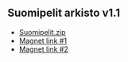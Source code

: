 ## Suomipelit arkisto v1.1

* [Suomipelit.zip](https://drive.google.com/file/d/1sYzMLo9OswJc4P1xFEAHtyA29IZejZgG/view?usp=sharing)
* [Magnet link #1](magnet:?xt=urn:btih:7f6dbc4e60e99da4d1f3dd2827b9613839297a21&dn=Suomipelit&tr=udp%3a%2f%2fexodus.desync.com%3a6969%2fannounce&tr=udp%3a%2f%2fipv4.tracker.harry.lu%3a80%2fannounce&tr=udp%3a%2f%2ftracker.opentrackr.org%3a1337%2fannounce&tr=udp%3a%2f%2ftracker.pirateparty.gr%3a6969%2fannounce&tr=udp%3a%2f%2ftracker.openbittorrent.com%3a80%2fannounce&tr=udp%3a%2f%2fexplodie.org%3a6969%2fannounce&tr=udp%3a%2f%2ftracker.leechers-paradise.org%3a6969%2fannounce&tr=udp%3a%2f%2ftracker.open-internet.nl%3a6969%2fannounce&tr=udp%3a%2f%2ftracker.cyberia.is%3a6969%2fannounce&tr=udp%3a%2f%2ftracker.coppersurfer.tk%3a6969%2fannounce&tr=udp%3a%2f%2ftracker.tiny-vps.com%3a6969%2fannounce&tr=udp%3a%2f%2ftracker.pomf.se%3a80%2fannounce&tr=udp%3a%2f%2ftracker.torrent.eu.org%3a451%2fannounce&tr=udp%3a%2f%2fzephir.monocul.us%3a6969%2fannounce&tr=udp%3a%2f%2ftracker.uw0.xyz%3a6969%2fannounce&tr=udp%3a%2f%2fbt.xxx-tracker.com%3a2710%2fannounce&tr=udp%3a%2f%2fretracker.lanta-net.ru%3a2710%2fannounce&tr=udp%3a%2f%2f9.rarbg.me%3a2710%2fannounce&tr=udp%3a%2f%2f9.rarbg.to%3a2710%2fannounce&tr=udp%3a%2f%2ftracker4.itzmx.com%3a2710%2fannounce&tr=http%3a%2f%2f104.238.198.186%3a8000%2fannounce&tr=udp%3a%2f%2f104.238.198.186%3a8000%2fannounce&tr=ws%3a%2f%2ftracker.btsync.cf%3a2710%2fannounce&tr=wss%3a%2f%2ftracker.openwebtorrent.com%3a443%2fannounce&tr=wss%3a%2f%2ftracker.fastcast.nz%3a443%2fannounce&tr=wss%3a%2f%2ftracker.btorrent.xyz%3a443%2fannounce&tr=http%3a%2f%2ftracker2.wasabii.com.tw%3a6969%2fannounce&tr=http%3a%2f%2fopen.kickasstracker.com%3a80%2fannounce&tr=https%3a%2f%2fopen.kickasstracker.com%3a443%2fannounce&tr=http%3a%2f%2f0d.kebhana.mx%3a443%2fannounce&tr=http%3a%2f%2fservandroidkino.ru%3a80%2fannounce&tr=http%3a%2f%2ftracker.openbittorrent.com%3a80%2fannounce&tr=http%3a%2f%2fbt.dl1234.com%3a80%2fannounce&tr=http%3a%2f%2fannounce.torrentsmd.com%3a6969%2fannounce&tr=http%3a%2f%2fomg.wtftrackr.pw%3a1337%2fannounce&tr=http%3a%2f%2ftracker.tfile.me%3a80%2fannounce&tr=https%3a%2f%2fopen.acgnxtracker.com%3a443%2fannounce&tr=http%3a%2f%2fbt.artvid.ru%3a6969%2fannounce&tr=http%3a%2f%2fagusiq-torrents.pl%3a6969%2fannounce&tr=http%3a%2f%2ftorrentsmd.me%3a8080%2fannounce&tr=http%3a%2f%2fretracker.telecom.by%3a80%2fannounce&tr=http%3a%2f%2fretracker.omsk.ru%3a2710%2fannounce&tr=http%3a%2f%2fretracker.bashtel.ru%3a80%2fannounce&tr=http%3a%2f%2falpha.torrenttracker.nl%3a443%2fannounce&tr=http%3a%2f%2fshare.camoe.cn%3a8080%2fannounce&tr=http%3a%2f%2ftorrent.nwps.ws%3a6969%2fannounce&tr=http%3a%2f%2ftracker2.itzmx.com%3a6961%2fannounce&tr=http%3a%2f%2fopen.acgtracker.com%3a1096%2fannounce&tr=http%3a%2f%2fopen.acgnxtracker.com%3a80%2fannounce&tr=http%3a%2f%2ftracker.publicbt.com%3a80%2fannounce&tr=http%3a%2f%2ftracker.city9x.com%3a2710%2fannounce&tr=http%3a%2f%2fretracker.mgts.by%3a80%2fannounce&tr=http%3a%2f%2ftracker.opentrackr.org%2fannounce&tr=http%3a%2f%2ftracker.electro-torrent.pl%3a80%2fannounce&tr=http%3a%2f%2fbigfoot1942.sektori.org%3a6969%2fannounce&tr=http%3a%2f%2ftracker.torrentyorg.pl%3a80%2fannounce&tr=http%3a%2f%2fretracker.spark-rostov.ru%3a80%2fannounce&tr=https%3a%2f%2fevening-badlands-6215.herokuapp.com%3a443%2fannounce&tr=http%3a%2f%2ftracker.opentrackr.org%3a1337%2fannounce&tr=http%3a%2f%2ftracker.publicbt.com%2fannounce&tr=http%3a%2f%2ftracker.vanitycore.co%3a6969%2fannounce&tr=http%3a%2f%2fsandrotracker.biz%3a1337%2fannounce&tr=http%3a%2f%2ftracker.trackerfix.com%2fannounce&tr=http%3a%2f%2fmgtracker.org%3a6969%2fannounce&tr=http%3a%2f%2ftracker.mg64.net%3a6881%2fannounce&tr=udp%3a%2f%2ftracker.publicbt.com%3a80%2fannounce&tr=udp%3a%2f%2ftracker.vanitycore.co%3a6969%2fannounce&tr=udp%3a%2f%2fsandrotracker.biz%3a1337%2fannounce&tr=udp%3a%2f%2fpublic.popcorn-tracker.org%3a6969%2fannounce&tr=udp%3a%2f%2ftracker2.christianbro.pw%3a6969%2fannounce&tr=udp%3a%2f%2ftracker.christianbro.pw%3a6969%2fannounce&tr=udp%3a%2f%2ftracker.grepler.com%3a6969%2fannounce&tr=udp%3a%2f%2ftorrent.gresille.org%3a80%2fannounce&tr=udp%3a%2f%2ftc.animereactor.ru%3a8082%2fannounce&tr=udp%3a%2f%2fbt.aoeex.com%3a8000%2fannounce&tr=udp%3a%2f%2ftracker.acg.gg%3a2710%2fannounce&tr=udp%3a%2f%2ftracker.xku.tv%3a6969%2fannounce&tr=udp%3a%2f%2ftracker.cypherpunks.ru%3a6969%2fannounce&tr=udp%3a%2f%2ftracker4.piratux.com%3a6969%2fannounce&tr=udp%3a%2f%2fsantost12.xyz%3a6969%2fannounce&tr=udp%3a%2f%2fopen.facedatabg.net%3a6969%2fannounce&tr=udp%3a%2f%2finferno.demonoid.ooo%3a3389%2fannounce&tr=udp%3a%2f%2ftracker.safe.moe%3a6969%2fannounce&tr=udp%3a%2f%2ftracker.desu.sh%3a6969%2fannounce&tr=udp%3a%2f%2fsd-95.allfon.net%3a2710%2fannounce&tr=udp%3a%2f%2ftracker.mgtracker.org%3a2710%2fannounce&tr=udp%3a%2f%2ftracker.internetwarriors.net%3a1337%2fannounce&tr=udp%3a%2f%2ftracker.justseed.it%3a1337%2fannounce&tr=udp%3a%2f%2fpubt.in%3a2710%2fannounce&tr=udp%3a%2f%2fthetracker.org%3a80%2fannounce&tr=udp%3a%2f%2ftrackerxyz.tk%3a1337%2fannounce&tr=udp%3a%2f%2finferno.demonoid.pw%3a3418%2fannounce&tr=udp%3a%2f%2fallesanddro.de%3a1337%2fannounce&tr=udp%3a%2f%2ftracker.dler.org%3a6969%2fannounce&tr=udp%3a%2f%2ftracker.skyts.net%3a6969%2fannounce&tr=udp%3a%2f%2fretracker.nts.su%3a2710%2fannounce&tr=udp%3a%2f%2ftracker.kamigami.org%3a2710%2fannounce&tr=udp%3a%2f%2fz.crazyhd.com%3a2710%2fannounce&tr=udp%3a%2f%2ftracker.files.fm%3a6969%2fannounce&tr=udp%3a%2f%2fretracker.coltel.ru%3a2710%2fannounce&tr=udp%3a%2f%2ftracker.piratepublic.com%3a1337%2fannounce&tr=udp%3a%2f%2fpeerfect.org%3a6969%2fannounce&tr=udp%3a%2f%2ftracker.zer0day.to%3a1337%2fannounce&tr=udp%3a%2f%2ftracker1.wasabii.com.tw%3a6969%2fannounce&tr=udp%3a%2f%2fp4p.arenabg.com%3a1337&tr=udp%3a%2f%2fp4p.arenabg.com%3a1337%2fannounce&tr=udp%3a%2f%2fcastradio.net%3a6969%2fannounce&tr=udp%3a%2f%2feddie4.nl%3a6969%2fannounce&tr=udp%3a%2f%2ftracker.x4w.co%3a6969%2fannounce&tr=udp%3a%2f%2fglotorrents.pw%3a6969%2fannounce&tr=udp%3a%2f%2fp4p.arenabg.ch%3a1337%2fannounce&tr=udp%3a%2f%2ftracker.blackunicorn.xyz%3a6969%2fannounce&tr=udp%3a%2f%2ftracker.sktorrent.net%3a6969%2fannounce&tr=udp%3a%2f%2fasnet.pw%3a2710%2fannounce&tr=udp%3a%2f%2ftracker.bluefrog.pw%3a2710%2fannounce&tr=udp%3a%2f%2ftracker.halfchub.club%3a6969%2fannounce&tr=udp%3a%2f%2fpackages.crunchbangplusplus.org%3a6969%2fannounce&tr=udp%3a%2f%2ftracker.tvunderground.org.ru%3a3218%2fannounce&tr=udp%3a%2f%2fopen.stealth.si%3a80%2fannounce&tr=udp%3a%2f%2ftracker.trackerfix.com%3a80%2fannounce&tr=udp%3a%2f%2fmgtracker.org%3a6969%2fannounce&tr=udp%3a%2f%2ftracker.mg64.net%3a6969%2fannounce&tr=udp%3a%2f%2ftracker.swateam.org.uk%3a2710%2fannounce)
* [Magnet link #2](magnet:?xt=urn:btih:52df80ea52f121c2ec1545f4a7570b21f60c160b&dn=Suomipelit.zip&tr=udp%3a%2f%2fopen.stealth.si%3a80%2fannounce&tr=http%3a%2f%2fopen.acgnxtracker.com%3a80%2fannounce&tr=udp%3a%2f%2fzephir.monocul.us%3a6969%2fannounce&tr=udp%3a%2f%2ftracker.open-internet.nl%3a6969%2fannounce&tr=udp%3a%2f%2ftracker.torrent.eu.org%3a451%2fannounce&tr=http%3a%2f%2fshare.camoe.cn%3a8080%2fannounce&tr=udp%3a%2f%2f9.rarbg.to%3a2710%2fannounce&tr=udp%3a%2f%2fretracker.lanta-net.ru%3a2710%2fannounce&tr=udp%3a%2f%2ftracker.uw0.xyz%3a6969%2fannounce&tr=udp%3a%2f%2ftracker.tiny-vps.com%3a6969%2fannounce&tr=udp%3a%2f%2ftracker.coppersurfer.tk%3a6969%2fannounce&tr=udp%3a%2f%2ftracker.cyberia.is%3a6969%2fannounce&tr=http%3a%2f%2f104.238.198.186%3a8000%2fannounce&tr=udp%3a%2f%2f104.238.198.186%3a8000%2fannounce&tr=udp%3a%2f%2fbt.xxx-tracker.com%3a2710%2fannounce&tr=udp%3a%2f%2ftracker.opentrackr.org%3a1337%2fannounce&tr=http%3a%2f%2ftracker.torrentyorg.pl%3a80%2fannounce&tr=udp%3a%2f%2ftracker4.itzmx.com%3a2710%2fannounce&tr=ws%3a%2f%2ftracker.btsync.cf%3a2710%2fannounce&tr=wss%3a%2f%2ftracker.openwebtorrent.com%3a443%2fannounce&tr=wss%3a%2f%2ftracker.fastcast.nz%3a443%2fannounce&tr=wss%3a%2f%2ftracker.btorrent.xyz%3a443%2fannounce&tr=http%3a%2f%2f0d.kebhana.mx%3a443%2fannounce&tr=http%3a%2f%2fservandroidkino.ru%3a80%2fannounce&tr=http%3a%2f%2fopen.kickasstracker.com%3a80%2fannounce&tr=https%3a%2f%2fopen.kickasstracker.com%3a443%2fannounce&tr=udp%3a%2f%2fsandrotracker.biz%3a1337%2fannounce&tr=udp%3a%2f%2ftracker.vanitycore.co%3a6969%2fannounce&tr=http%3a%2f%2fsandrotracker.biz%3a1337%2fannounce&tr=http%3a%2f%2ftracker.vanitycore.co%3a6969%2fannounce&tr=udp%3a%2f%2ftracker.safe.moe%3a6969%2fannounce&tr=udp%3a%2f%2ftracker.publicbt.com%3a80%2fannounce&tr=udp%3a%2f%2fsantost12.xyz%3a6969%2fannounce&tr=udp%3a%2f%2fsd-95.allfon.net%3a2710%2fannounce&tr=https%3a%2f%2fevening-badlands-6215.herokuapp.com%3a443%2fannounce&tr=udp%3a%2f%2fopen.facedatabg.net%3a6969%2fannounce&tr=udp%3a%2f%2ftc.animereactor.ru%3a8082%2fannounce&tr=udp%3a%2f%2ftracker.grepler.com%3a6969%2fannounce&tr=udp%3a%2f%2fbt.aoeex.com%3a8000%2fannounce&tr=udp%3a%2f%2ftracker.acg.gg%3a2710%2fannounce&tr=udp%3a%2f%2ftracker.cypherpunks.ru%3a6969%2fannounce&tr=udp%3a%2f%2fpublic.popcorn-tracker.org%3a6969%2fannounce&tr=udp%3a%2f%2ftracker.xku.tv%3a6969%2fannounce&tr=udp%3a%2f%2ftracker2.christianbro.pw%3a6969%2fannounce&tr=udp%3a%2f%2ftracker.christianbro.pw%3a6969%2fannounce&tr=udp%3a%2f%2ftracker.desu.sh%3a6969%2fannounce&tr=http%3a%2f%2fbt.dl1234.com%3a80%2fannounce&tr=http%3a%2f%2fomg.wtftrackr.pw%3a1337%2fannounce&tr=http%3a%2f%2fretracker.mgts.by%3a80%2fannounce&tr=http%3a%2f%2ftracker.electro-torrent.pl%3a80%2fannounce&tr=http%3a%2f%2fagusiq-torrents.pl%3a6969%2fannounce&tr=https%3a%2f%2fopen.acgnxtracker.com%3a443%2fannounce&tr=http%3a%2f%2ftracker.tfile.me%3a80%2fannounce&tr=http%3a%2f%2ftorrentsmd.me%3a8080%2fannounce&tr=http%3a%2f%2fretracker.telecom.by%3a80%2fannounce&tr=http%3a%2f%2fretracker.bashtel.ru%3a80%2fannounce&tr=http%3a%2f%2fretracker.omsk.ru%3a2710%2fannounce&tr=http%3a%2f%2fretracker.spark-rostov.ru%3a80%2fannounce&tr=http%3a%2f%2ftracker2.itzmx.com%3a6961%2fannounce&tr=http%3a%2f%2fmgtracker.org%3a6969%2fannounce&tr=http%3a%2f%2falpha.torrenttracker.nl%3a443%2fannounce&tr=udp%3a%2f%2ftracker.kamigami.org%3a2710%2fannounce&tr=udp%3a%2f%2ftracker.swateam.org.uk%3a2710%2fannounce&tr=udp%3a%2f%2fp4p.arenabg.com%3a1337%2fannounce&tr=udp%3a%2f%2ftracker.tvunderground.org.ru%3a3218%2fannounce&tr=udp%3a%2f%2ftrackerxyz.tk%3a1337%2fannounce&tr=udp%3a%2f%2fretracker.nts.su%3a2710%2fannounce&tr=udp%3a%2f%2ftracker.skyts.net%3a6969%2fannounce&tr=udp%3a%2f%2fretracker.coltel.ru%3a2710%2fannounce&tr=udp%3a%2f%2fallesanddro.de%3a1337%2fannounce&tr=udp%3a%2f%2ftracker1.wasabii.com.tw%3a6969%2fannounce&tr=udp%3a%2f%2finferno.demonoid.pw%3a3418%2fannounce&tr=udp%3a%2f%2ftracker.dler.org%3a6969%2fannounce&tr=udp%3a%2f%2fpubt.in%3a2710%2fannounce&tr=udp%3a%2f%2fthetracker.org%3a80%2fannounce&tr=udp%3a%2f%2fpeerfect.org%3a6969%2fannounce&tr=udp%3a%2f%2ftracker.piratepublic.com%3a1337%2fannounce&tr=udp%3a%2f%2ftracker.zer0day.to%3a1337%2fannounce&tr=udp%3a%2f%2fz.crazyhd.com%3a2710%2fannounce&tr=udp%3a%2f%2ftracker.files.fm%3a6969%2fannounce&tr=udp%3a%2f%2ftracker.justseed.it%3a1337%2fannounce&tr=http%3a%2f%2fbigfoot1942.sektori.org%3a6969%2fannounce&tr=http%3a%2f%2ftorrent.nwps.ws%3a6969%2fannounce&tr=http%3a%2f%2ftracker.city9x.com%3a2710%2fannounce&tr=udp%3a%2f%2ftracker.halfchub.club%3a6969%2fannounce&tr=udp%3a%2f%2ftracker.bluefrog.pw%3a2710%2fannounce&tr=udp%3a%2f%2fpackages.crunchbangplusplus.org%3a6969%2fannounce&tr=udp%3a%2f%2fmgtracker.org%3a6969%2fannounce&tr=udp%3a%2f%2ftracker.mg64.net%3a6969%2fannounce&tr=udp%3a%2f%2ftracker.openbittorrent.com%3a80%2fannounce&tr=http%3a%2f%2ftracker2.wasabii.com.tw%3a6969%2fannounce&tr=http%3a%2f%2ftracker.publicbt.com%3a80%2fannounce&tr=http%3a%2f%2ftracker.mg64.net%3a6881%2fannounce&tr=http%3a%2f%2fbt.artvid.ru%3a6969%2fannounce&tr=http%3a%2f%2fopen.acgtracker.com%3a1096%2fannounce&tr=http%3a%2f%2ftracker.opentrackr.org%2fannounce&tr=http%3a%2f%2fannounce.torrentsmd.com%3a6969%2fannounce&tr=udp%3a%2f%2ftracker.trackerfix.com%3a80%2fannounce&tr=udp%3a%2f%2fexplodie.org%3a6969%2fannounce&tr=udp%3a%2f%2fasnet.pw%3a2710%2fannounce&tr=udp%3a%2f%2ftracker.mgtracker.org%3a2710%2fannounce&tr=udp%3a%2f%2ftracker4.piratux.com%3a6969%2fannounce&tr=http%3a%2f%2ftracker.trackerfix.com%2fannounce&tr=udp%3a%2f%2ftracker.pomf.se%3a80%2fannounce&tr=udp%3a%2f%2ftorrent.gresille.org%3a80%2fannounce&tr=udp%3a%2f%2ftracker.x4w.co%3a6969%2fannounce&tr=udp%3a%2f%2fcastradio.net%3a6969%2fannounce&tr=udp%3a%2f%2fp4p.arenabg.com%3a1337&tr=udp%3a%2f%2fipv4.tracker.harry.lu%3a80%2fannounce&tr=udp%3a%2f%2finferno.demonoid.ooo%3a3389%2fannounce&tr=udp%3a%2f%2ftracker.sktorrent.net%3a6969%2fannounce&tr=udp%3a%2f%2ftracker.blackunicorn.xyz%3a6969%2fannounce&tr=udp%3a%2f%2ftracker.internetwarriors.net%3a1337%2fannounce&tr=udp%3a%2f%2fexodus.desync.com%3a6969%2fannounce&tr=udp%3a%2f%2ftracker.pirateparty.gr%3a6969%2fannounce&tr=udp%3a%2f%2fp4p.arenabg.ch%3a1337%2fannounce&tr=udp%3a%2f%2fglotorrents.pw%3a6969%2fannounce&tr=udp%3a%2f%2feddie4.nl%3a6969%2fannounce&tr=udp%3a%2f%2f9.rarbg.me%3a2710%2fannounce&tr=http%3a%2f%2ftracker.opentrackr.org%3a1337%2fannounce&tr=udp%3a%2f%2ftracker.leechers-paradise.org%3a6969%2fannounce&tr=http%3a%2f%2ftracker.publicbt.com%2fannounce)
